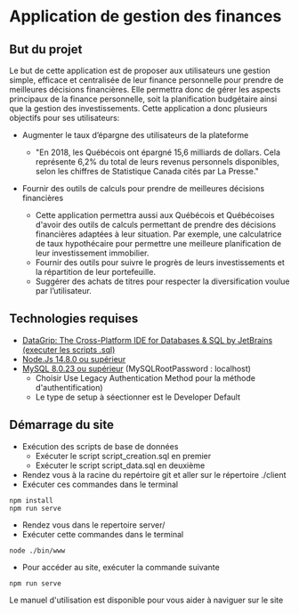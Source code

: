 # Application de gestion des finances

## But du projet
Le but de cette application est de proposer aux utilisateurs une gestion simple, efficace et centralisée de leur finance personnelle pour prendre de meilleures décisions financières. Elle permettra donc de gérer les aspects principaux de la finance personnelle, soit la planification budgétaire ainsi que la gestion des investissements. Cette application a donc plusieurs objectifs pour ses utilisateurs:

* Augmenter le taux d’épargne des utilisateurs de la plateforme
  
    * "En 2018, les Québécois ont épargné 15,6 milliards de dollars. Cela
    représente 6,2% du total de leurs revenus personnels disponibles,
    selon les chiffres de Statistique Canada cités par La Presse."
    
* Fournir des outils de calculs pour prendre de meilleures décisions
    financières
  
    * Cette application permettra aussi aux Québécois et Québécoises
    d'avoir des outils de calculs permettant de prendre des décisions
    financières adaptées à leur situation. Par exemple, une calculatrice
    de taux hypothécaire pour permettre une meilleure planification de
    leur investissement immobilier.
    * Fournir des outils pour suivre le progrès de leurs investissements et
    la répartition de leur portefeuille.
    * Suggérer des achats de titres pour respecter la diversification voulue
    par l’utilisateur.
   
## Technologies requises
* [DataGrip: The Cross-Platform IDE for Databases & SQL by JetBrains (executer les scripts .sql)](https://www.jetbrains.com/datagrip/) 
* [Node.Js 14.8.0 ou supérieur](https://nodejs.org/en/download/)
* [MySQL 8.0.23 ou supérieur](https://dev.mysql.com/downloads/installer/) (MySQLRootPassword : localhost)
  * Choisir Use Legacy Authentication Method pour la méthode d'authentification)
  * Le type de setup à séectionner est le Developer Default

## Démarrage du site
* Exécution des scripts de base de données
  * Exécuter le script script_creation.sql en premier
  * Exécuter le script script_data.sql en deuxième
* Rendez vous à la racine du repértoire git et aller sur le répertoire ./client
* Exécuter ces commandes dans le terminal
```
npm install
npm run serve
```
* Rendez vous dans le repertoire server/
* Exécuter cette commandes dans le terminal
```
node ./bin/www
```
* Pour accéder au site, exécuter la commande suivante
```
npm run serve
```
Le manuel d'utilisation est disponible pour vous aider à naviguer sur le site
